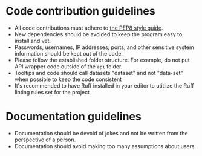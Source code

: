 # Code contribution guidelines

- All code contributions must adhere to [the PEP8 style guide](https://peps.python.org/pep-0008/).
- New dependencies should be avoided to keep the program easy to install and vet.
- Passwords, usernames, IP addresses, ports, and other sensitive system information should be kept out of the code.
- Please follow the established folder structure. For example, do not put API wrapper code outside of the `api` folder.
- Tooltips and code should call datasets "dataset" and not "data-set" when possible to keep the code consistent
- It's recommended to have Ruff installed in your editor to utitlize the Ruff linting rules set for the project

# Documentation guidelines

- Documentation should be devoid of jokes and not be written from the perspective of a person.
- Documentation should avoid making too many assumptions about users.

